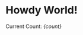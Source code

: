 <script>
  import Component from './Component.html';

  let count = 0;
</script>

# Howdy World!

Current Count: _{count}_

<Component bind:count />
